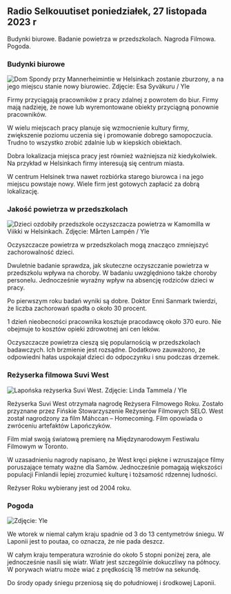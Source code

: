 Radio Selkouutiset poniedziałek, 27 listopada 2023 r
----------------------------------------

Budynki biurowe. Badanie powietrza w przedszkolach. Nagroda Filmowa. Pogoda.

### Budynki biurowe

![Dom Spondy przy Mannerheimintie w Helsinkach zostanie zburzony, a na jego miejscu stanie nowy biurowiec. Zdjęcie: Esa Syväkuru / Yle](https://images.cdn.yle.fi/image/upload/c_crop,h_3270,w_5814,x_0,y_404/ar_1.7777777777777777,c_fill,g_faces,h_675,w_1200/dpr_1.0/q_auto:eco/f_auto/fl_lossy/v1700118894/39-12013716555c1029fb19)

Firmy przyciągają pracowników z pracy zdalnej z powrotem do biur. Firmy mają nadzieję, że nowe lub wyremontowane obiekty przyciągną ponownie pracowników.

W wielu miejscach pracy planuje się wzmocnienie kultury firmy, zwiększenie poziomu uczenia się i promowanie dobrego samopoczucia. Trudno to wszystko zrobić zdalnie lub w kiepskich obiektach.

Dobra lokalizacja miejsca pracy jest również ważniejsza niż kiedykolwiek. Na przykład w Helsinkach firmy interesują się centrum miasta.

W centrum Helsinek trwa nawet rozbiórka starego biurowca i na jego miejscu powstaje nowy. Wiele firm jest gotowych zapłacić za dobrą lokalizację.

### Jakość powietrza w przedszkolach

![Dzieci ozdobiły przedszkole oczyszczacza powietrza w Kamomilla w Viikki w Helsinkach. Zdjęcie: Mårten Lampén / Yle](https://images.cdn.yle.fi/image/upload/c_crop,h_2250,w_4000,x_0,y_334/ar_1.777777777777777,c_fill,g_faces,h_675,w_1200/dpr_1.0/q_auto:eco/f_auto/fl_lossy/v1695638511/39-117653165115d5600150)

Oczyszczacze powietrza w przedszkolach mogą znacząco zmniejszyć zachorowalność dzieci.

Dwuletnie badanie sprawdza, jak skuteczne oczyszczanie powietrza w przedszkolu wpływa na choroby. W badaniu uwzględniono także choroby personelu. Jednocześnie wyraźny wpływ na absencję rodziców dzieci w pracy.

Po pierwszym roku badań wyniki są dobre. Doktor Enni Sanmark twierdzi, że liczba zachorowań spadła o około 30 procent.

1 dzień nieobecności pracownika kosztuje pracodawcę około 370 euro. Nie obejmuje to kosztów opieki zdrowotnej ani cen leków.

Oczyszczacze powietrza cieszą się popularnością w przedszkolach badawczych. Ich brzmienie jest rozsądne. Dodatkowo zauważono, że odpowiedni hałas uspokajał dzieci do odpoczynku i snu podczas drzemek.

### Reżyserka filmowa Suvi West

![Lapońska reżyserka Suvi West. Zdjęcie: Linda Tammela / Yle](https://images.cdn.yle.fi/image/upload/c_crop,h_2268,w_4032,x_0,y_120/ar_1.777777777777777,c_fill,g_faces,h_675,w_1200/dpr_1.0/q_auto:eco/f_auto/fl_lossy/v1613476645/39-774637602bb23ea1c4a)

Reżyserka Suvi West otrzymała nagrodę Reżysera Filmowego Roku. Zostało przyznane przez Fińskie Stowarzyszenie Reżyserów Filmowych SELO. West został nagrodzony za film Máhccan – Homecoming. Film opowiada o zwróceniu artefaktów Lapończyków.

Film miał swoją światową premierę na Międzynarodowym Festiwalu Filmowym w Toronto.

W uzasadnieniu nagrody napisano, że West kręci piękne i wzruszające filmy poruszające tematy ważne dla Samów. Jednocześnie pomagają większości populacji Finlandii lepiej zrozumieć kulturę i tożsamość rdzennej ludności.

Reżyser Roku wybierany jest od 2004 roku.

### Pogoda

![Zdjęcie: Yle](https://images.cdn.yle.fi/image/upload/c_crop,h_1080,w_1919,x_0,y_0/ar_1.7777777777777777,c_fill,g_faces,h_675,w_1200/dpr_1.0/q_auto:eco/f_auto/fl_lossy/v1701100995/39-12073206564bd79da68c)

We wtorek w niemal całym kraju spadnie od 3 do 13 centymetrów śniegu. W Laponii jest to poutaa, co oznacza, że nie pada deszcz.

W całym kraju temperatura wzrośnie do około 5 stopni poniżej zera, ale jednocześnie nasili się wiatr. Wiatr jest szczególnie dokuczliwy na północy. W porywach wiatru może wiać z prędkością 18 metrów na sekundę.

Do środy opady śniegu przeniosą się do południowej i środkowej Laponii.